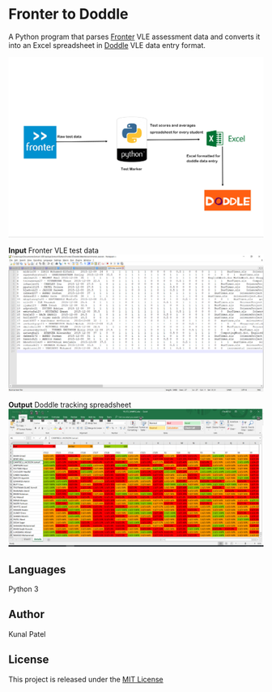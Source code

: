 # Fronter to Doddle
A Python program that parses [Fronter](https://fronter.com/wandsworth/) VLE assessment data and converts it into an Excel spreadsheet in [Doddle](https://www.doddlelearn.co.uk/app/login?) VLE data entry format.

![Screenshot](https://github.com/kpatel122/Fronter-to-Doddle/blob/master/Images/overview.jpg)

**Input** Fronter VLE test data
![Screenshot](https://github.com/kpatel122/Fronter-to-Doddle/blob/master/Images/input.png)

**Output** Doddle tracking spreadsheet
![Screenshot](https://github.com/kpatel122/Fronter-to-Doddle/blob/master/Images/output.png)

## Languages
Python 3

## Author
Kunal Patel

## License
This project is released under the [MIT License](https://opensource.org/licenses/MIT) 

